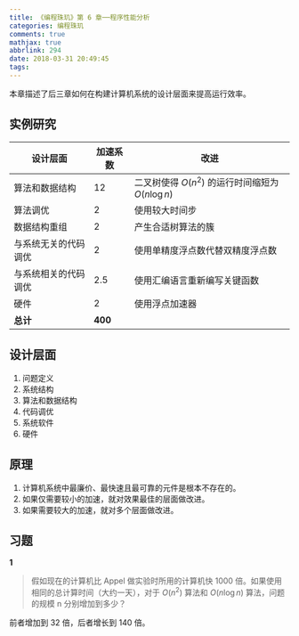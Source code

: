 ```yaml
---
title: 《编程珠玑》第 6 章──程序性能分析
categories: 编程珠玑
comments: true
mathjax: true
abbrlink: 294
date: 2018-03-31 20:49:45
tags:
---
```


本章描述了后三章如何在构建计算机系统的设计层面来提高运行效率。

<!--more-->

## 实例研究

| 设计层面             | 加速系数 | 改进                                                                    |
|----------------------|----------|-------------------------------------------------------------------------|
| 算法和数据结构       | 12       | 二叉树使得 $O\left(n^2\right)$ 的运行时间缩短为 $O\left(n\log n\right)$ |
| 算法调优             | 2        | 使用较大时间步                                                          |
| 数据结构重组         | 2        | 产生合适树算法的簇                                                      |
| 与系统无关的代码调优 | 2        | 使用单精度浮点数代替双精度浮点数                                        |
| 与系统相关的代码调优 | 2.5      | 使用汇编语言重新编写关键函数                                            |
| 硬件                 | 2        | 使用浮点加速器                                                          |
| **总计**                 | **400**      |                                                                         |

## 设计层面

1. 问题定义
2. 系统结构
3. 算法和数据结构
4. 代码调优
5. 系统软件
6. 硬件

## 原理

1. 计算机系统中最廉价、最快速且最可靠的元件是根本不存在的。
2. 如果仅需要较小的加速，就对效果最佳的层面做改进。
3. 如果需要较大的加速，就对多个层面做改进。

## 习题

**1**

>假如现在的计算机比 Appel 做实验时所用的计算机快 1000 倍。如果使用相同的总计算时间（大约一天），对于 $O\left(n^2\right)$ 算法和 $O\left(n\log n\right)$ 算法，问题的规模 n 分别增加到多少？

前者增加到 32 倍，后者增长到 140 倍。
